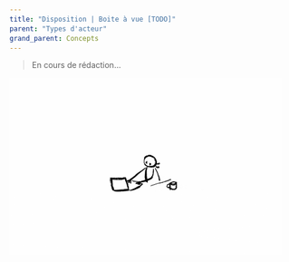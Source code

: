 ```yaml
---
title: "Disposition | Boite à vue [TODO]"
parent: "Types d'acteur"
grand_parent: Concepts
---
```



> En cours de rédaction...

![SynApps](../../assets/under-progress.gif)
